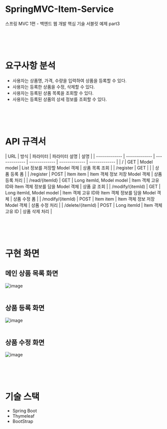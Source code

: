 # SpringMVC-Item-Service
스프링 MVC 1편 - 백엔드 웹 개발 핵심 기술 서블릿 예제 part3

</br></br></br>

# 요구사항 분석
* 사용자는 상품명, 가격, 수량을 입력하여 상품을 등록할 수 있다.
* 사용자는 등록한 상품을 수정, 삭제할 수 있다.
* 사용자는 등록된 상품 목록을 조회할 수 있다.
* 사용자는 등록된 상품의 상세 정보를 조회할 수 있다.

</br></br></br>

# API 규격서
| URL | 방식 | 파라미터 | 파라미터 설명 | 설명 |
| ------------- | ------------- | ------------- | ------------- | ------------- | ------------- |
|  / | GET | Model model | List<Item> 정보를 저장할 Model 객체 | 상품 목록 조회 |
| /register | GET | | | 상품 등록 폼 |
| /register | POST | Item item | Item 객체 정보 저장 Model 객체 | 상품 등록 처리 |
| /read/{itemId} | GET | Long itemId, Model model | Item 객체 고유 ID와 Item 객체 정보를 담을 Model 객체 | 상품 글 조회 |
| /modify/{itemId) | GET | Long itemId, Model model | Item 객체 고유 ID와 Item 객체 정보를 담을 Model 객체 | 상품 수정 폼 |
| /modify/{itemId) | POST | Item item | Item 객체 정보 저장 Model 객체 | 상품 수정 처리 |
| /delete/{itemId) | POST | Long itemId | Item 객체 고유 ID | 상품 삭제 처리 |

</br></br></br>

# 구현 화면
## 메인 상품 목록 화면
![image](https://user-images.githubusercontent.com/74942574/186872713-6854ccee-409a-462f-8a22-9919db7f2a39.png)
</br></br>
## 상품 등록 화면
![image](https://user-images.githubusercontent.com/74942574/186872792-4e538185-4a88-4c7f-96e7-7ecbe9503dbd.png)
</br></br>
## 상품 수정 화면
![image](https://user-images.githubusercontent.com/74942574/186872830-5064f9d1-d89a-400d-b03c-d61ad7a54d93.png)

</br></br></br>

# 기술 스택
* Spring Boot
* Thymeleaf
* BootStrap
